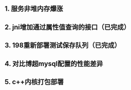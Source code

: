 

## 1. 服务非堆内存爆涨

## 2. jni增加通过属性值查询的接口（已完成）

## 3. 198重新部署测试保存队列（已完成）

## 4. 对比博超mysql配置的性能差异

## 5. c++内核打包部署

